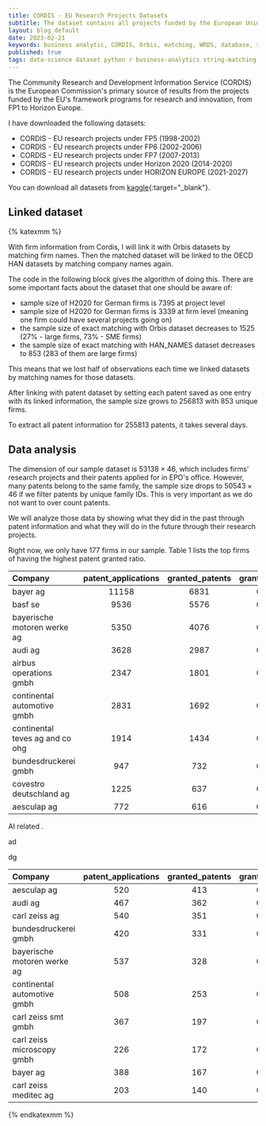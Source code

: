 ```yaml
---
title: CORDIS - EU Research Projects Datasets
subtitle: The dataset contains all projects funded by the European Union from 1998 to 2027, I organized those datasets in this post for research purpose. 
layout: blog_default
date: 2023-02-21
keywords: business analytic, CORDIS, Orbis, matching, WRDS, database, string-matching, open-data
published: true
tags: data-science dataset python r business-analytics string-matching 
---
```


The Community Research and Development Information Service (CORDIS) is the European Commission's primary source of results from the projects funded by the EU's framework programs for research and innovation, from FP1 to Horizon Europe.

I have downloaded the following datasets:

- CORDIS - EU research projects under FP5 (1998-2002)
- CORDIS - EU research projects under FP6 (2002-2006) 
- CORDIS - EU research projects under FP7 (2007-2013)
- CORDIS - EU research projects under Horizon 2020 (2014-2020)
- CORDIS - EU research projects under HORIZON EUROPE (2021-2027)

You can download all datasets from [kaggle](https://www.kaggle.com/datasets/oceanumeric/cordis){:target="_blank"}.



## Linked dataset

{% katexmm %}


With firm information from Cordis, I will link it with Orbis datasets
by matching firm names. Then the matched dataset will be linked to
the OECD HAN datasets by matching company names again. 

The code in the following block gives the algorithm of doing this. There are some important facts about the dataset that one should be 
aware of:

- sample size of H2020 for German firms is 7395 at project level
- sample size of H2020 for German firms is 3339 at firm level (meaning one firm could have several projects going on)
- the sample size of exact matching with Orbis dataset decreases to 1525 (27% - large firms, 73% - SME firms)
- the sample size of exact matching with HAN_NAMES dataset decreases
to 853 (283 of them are large firms)

This means that we lost half of observations each time we linked
datasets by matching names for those datasets. 

After linking with patent dataset by setting each patent saved 
as one entry with its linked information, the sample size grows to
$256813$ with 853 unique firms. 

To extract all patent information for $255813$ patents, it takes several 
days. 


## Data analysis

The dimension of our sample dataset is $53138 \times 46$, which includes
firms' research projects and their patents applied for in EPO's office. However, many patents belong
to the same family, the sample size drops to $50543 \times 46$ if we 
filter patents by unique family IDs. This is very important as we 
do not want to over count patents. 

We will analyze those data by showing what they did in the past through patent information and 
what they will do in the future through their research projects. 

Right now, we only have $177$ firms in our sample. Table 1 lists the
top firms of having the highest patent granted ratio. 





|Company                         | patent_applications | granted_patents | granted_ratio |
|:-------------------------------|:-------------------:|:---------------:|:-------------:|
|bayer ag                        |        11158        |      6831       |     0.61      |
|basf se                         |        9536         |      5576       |     0.58      |
|bayerische motoren werke ag     |        5350         |      4076       |     0.76      |
|audi ag                         |        3628         |      2987       |     0.82      |
|airbus operations gmbh          |        2347         |      1801       |     0.77      |
|continental automotive gmbh     |        2831         |      1692       |     0.60      |
|continental teves ag and co ohg |        1914         |      1434       |     0.75      |
|bundesdruckerei gmbh            |         947         |       732       |     0.77      |
|covestro deutschland ag         |        1225         |       637       |     0.52      |
|aesculap ag                     |         772         |       616       |     0.80      |


AI related .

ad 

dg 




|Company                     | patent_applications | granted_patents | granted_ratio |
|:---------------------------|:-------------------:|:---------------:|:-------------:|
|aesculap ag                 |         520         |       413       |     0.79      |
|audi ag                     |         467         |       362       |     0.78      |
|carl zeiss ag               |         540         |       351       |     0.65      |
|bundesdruckerei gmbh        |         420         |       331       |     0.79      |
|bayerische motoren werke ag |         537         |       328       |     0.61      |
|continental automotive gmbh |         508         |       253       |     0.50      |
|carl zeiss smt gmbh         |         367         |       197       |     0.54      |
|carl zeiss microscopy gmbh  |         226         |       172       |     0.76      |
|bayer ag                    |         388         |       167       |     0.43      |
|carl zeiss meditec ag       |         203         |       140       |     0.69      |








{% endkatexmm %}

